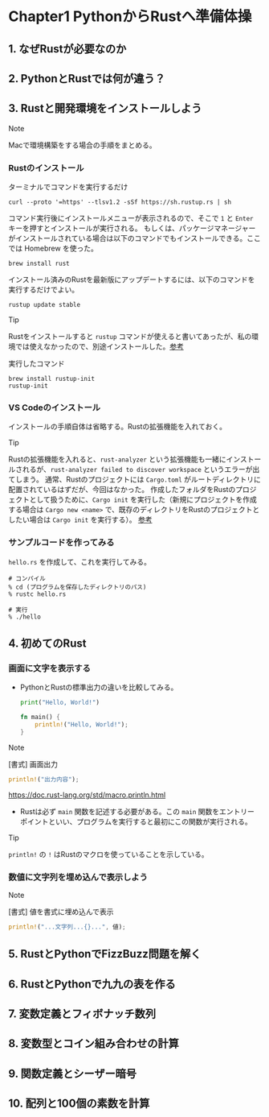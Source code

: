 # Chapter1 PythonからRustへ準備体操
## 1. なぜRustが必要なのか


## 2. PythonとRustでは何が違う？


## 3. Rustと開発環境をインストールしよう
> [!NOTE]
> Macで環境構築をする場合の手順をまとめる。

### Rustのインストール
ターミナルでコマンドを実行するだけ
```shell
curl --proto '=https' --tlsv1.2 -sSf https://sh.rustup.rs | sh
``` 
コマンド実行後にインストールメニューが表示されるので、そこで `1` と `Enter` キーを押すとインストールが実行される。
もしくは、パッケージマネージャーがインストールされている場合は以下のコマンドでもインストールできる。ここでは Homebrew を使った。
```shell
brew install rust
```

インストール済みのRustを最新版にアップデートするには、以下のコマンドを実行するだけでよい。
```shell
rustup update stable
```
> [!TIP]
> Rustをインストールすると `rustup` コマンドが使えると書いてあったが、私の環境では使えなかったので、別途インストールした。[参考](https://qiita.com/notakaos/items/9f3ee8a3f3a0caf39f7b) 
> 
> 実行したコマンド
> ```shell
> brew install rustup-init
> rustup-init
> ```

### VS Codeのインストール
インストールの手順自体は省略する。Rustの拡張機能を入れておく。
> [!TIP]
> Rustの拡張機能を入れると、`rust-analyzer` という拡張機能も一緒にインストールされるが、`rust-analyzer failed to discover workspace` というエラーが出てしまう。
> 通常、Rustのプロジェクトには `Cargo.toml` がルートディレクトリに配置されているはずだが、今回はなかった。
> 作成したフォルダをRustのプロジェクトとして扱うために、`Cargo init` を実行した（新規にプロジェクトを作成する場合は `Cargo new <name>` で、既存のディレクトリをRustのプロジェクトとしたい場合は `Cargo init` を実行する）。
[参考](https://zenn.dev/razokulover/scraps/17844b5b5c7147)

### サンプルコードを作ってみる
`hello.rs` を作成して、これを実行してみる。
```shell
# コンパイル
% cd (プログラムを保存したディレクトリのパス)
% rustc hello.rs

# 実行
% ./hello
```


## 4. 初めてのRust
### 画面に文字を表示する
* PythonとRustの標準出力の違いを比較してみる。
    ```python
    print("Hello, World!")
    ```
    ```rust
    fn main() {
        println!("Hello, World!");
    }
    ```

> [!NOTE]
> [書式] 画面出力
> ```rust
> println!("出力内容");
> ```
> https://doc.rust-lang.org/std/macro.println.html

* Rustは必ず `main` 関数を記述する必要がある。この `main` 関数をエントリーポイントといい、プログラムを実行すると最初にこの関数が実行される。

> [!TIP]
> `println!` の `!` はRustのマクロを使っていることを示している。

### 数値に文字列を埋め込んで表示しよう
> [!NOTE]
> [書式] 値を書式に埋め込んで表示
> ```rust
> println!("...文字列...{}...", 値);
> ```


## 5. RustとPythonでFizzBuzz問題を解く


## 6. RustとPythonで九九の表を作る


## 7. 変数定義とフィボナッチ数列


## 8. 変数型とコイン組み合わせの計算


## 9. 関数定義とシーザー暗号


## 10. 配列と100個の素数を計算

